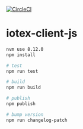 [![CircleCI](https://circleci.com/gh/iotexproject/iotex-client-js.svg?style=svg)](https://circleci.com/gh/iotexproject/iotex-client-js)

# iotex-client-js

```bash
nvm use 8.12.0
npm install

# test
npm run test

# build
npm run build

# publish
npm publish

# bump version
npm run changelog-patch
```
